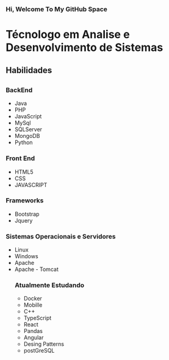 ### Hi, Welcome To My GitHub Space

<h1>Técnologo em Analise e Desenvolvimento de Sistemas </h1>

<h2>Habilidades<h2>
  
  <h3>BackEnd</h3>
  
  <ul>
    <li>Java</>
    <li>PHP</>
    <li>JavaScript</>
    <li>MySql</li>
    <li>SQLServer</li>
    <li>MongoDB</li>
    <li>Python</li>
  </ul>
  
  <h3>Front End</h3>
  
   <ul>
      <li>HTML5</li>
      <li>CSS</li>
      <li>JAVASCRIPT</li>
  </ul>
  
  <h3>Frameworks</h3>
  <ul>
    <li>Bootstrap</li>
    <li>Jquery</li>
   </ul>
   
   <h3>Sistemas Operacionais e Servidores</h3>
      <ul>
        <li>Linux</li>
        <li>Windows</li>
        <li>Apache</li>
        <li>Apache - Tomcat</li>
      <qul>
      
   <h3>Atualmente Estudando</h3>
      <ul>
        <li>Docker</li>
        <li>Mobille</li>
        <li>C++</li>
        <li>TypeScript</li>
        <li>React</li>
        <li>Pandas</li>
        <li>Angular</li>
        <li>Desing Patterns</li>
        <li> postGreSQL</li>
      </ul>
   
  
    
